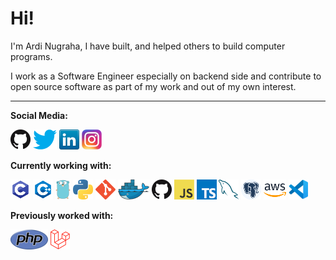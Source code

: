 # Hi!


I'm Ardi Nugraha, I have built, and helped others to build computer programs.

I work as a Software Engineer especially on backend side and contribute to open source software as part of my work and out of my own interest.

---

**Social Media:**

[![GitHub](icons/github.png)](https://github.com/ardi-nugraha)
[![Twitter](icons/twitter.png)](https://twitter.com/0xArdi_N)
[![LinkedIn](icons/linkedin.png)](https://www.linkedin.com/in/ardi-nugraha-5a6bb2175/)
[![Instagram](icons/instagram.png)](https://www.instagram.com/0xardi_n/)

**Currently working with:**

<a href="https://en.cppreference.com/w/" title="C"><img src="icons/c.png" /></a>
<a href="https://en.cppreference.com/w/" title="Cpp"><img src="icons/cpp.png" /></a>
<a href="https://golang.org/" title="Golang"><img src="icons/golang.png" /></a>
<a href="https://www.python.org/" title="Python"><img src="icons/python.png" /></a>
<a href="https://git-scm.com/" title="Git"><img src="icons/git.png" /></a>
<a href="https://www.docker.com/" title="Docker"><img src="icons/docker.png" /></a>
<a href="https://github.com/" title="GitHub"><img src="icons/github.png" /></a>
<a href="https://en.wikipedia.org/wiki/JavaScript" title="JavaScript"><img src="icons/javascript.png" /></a>
<a href="https://www.typescriptlang.org/" title="TypeScript"><img src="icons/typescript.png" /></a>
<a href="https://www.mysql.com/" title="MySQL"><img src="icons/mysql.png" /></a>
<a href="https://www.postgresql.org/" title="PostgreSQL"><img src="icons/postgre.png" /></a>
<a href="https://aws.amazon.com/" title="AWS"><img src="icons/aws.png" /></a>
<a href="https://code.visualstudio.com/" title="Visual Studio Code"><img src="icons/vscode.png" /></a>

**Previously worked with:**

<a href="https://www.php.net/" title="PHP"><img src="icons/php.png" /></a>
<a href="https://laravel.com/" title="Laravel"><img src="icons/laravel.png" /></a>

